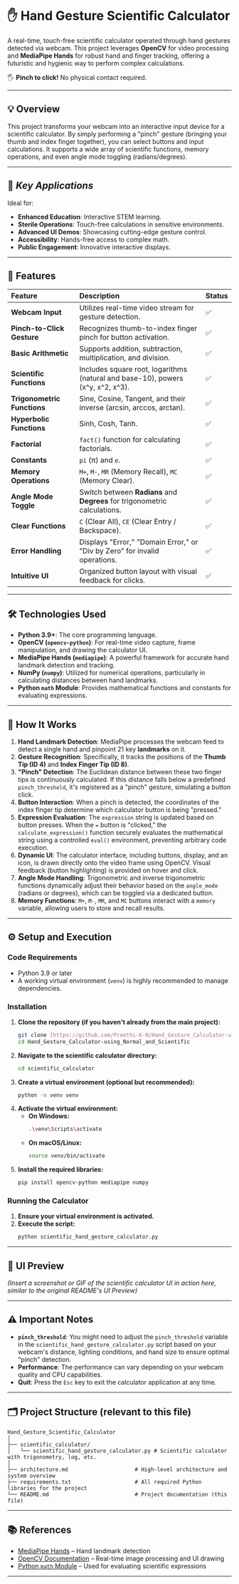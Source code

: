 # ✋ Hand Gesture Scientific Calculator

A real-time, touch-free scientific calculator operated through hand gestures detected via webcam. This project leverages **OpenCV** for video processing and **MediaPipe Hands** for robust hand and finger tracking, offering a futuristic and hygienic way to perform complex calculations.

🖐️ **Pinch to click!** No physical contact required.

---

## 💡 **Overview**

This project transforms your webcam into an interactive input device for a scientific calculator. By simply performing a "pinch" gesture (bringing your thumb and index finger together), you can select buttons and input calculations. It supports a wide array of scientific functions, memory operations, and even angle mode toggling (radians/degrees).

---

## 🚗 _**Key Applications**_
Ideal for:
-   **Enhanced Education**: Interactive STEM learning.
-   **Sterile Operations**: Touch-free calculations in sensitive environments.
-   **Advanced UI Demos**: Showcasing cutting-edge gesture control.
-   **Accessibility**: Hands-free access to complex math.
-   **Public Engagement**: Innovative interactive displays.

---

## 🚀 **Features**

| Feature                         | Description                                                                     | Status |
| :------------------------------ | :------------------------------------------------------------------------------ | :----- |
| **Webcam Input**                | Utilizes real-time video stream for gesture detection.                          | ✅     |
| **Pinch-to-Click Gesture**      | Recognizes thumb-to-index finger pinch for button activation.                   | ✅     |
| **Basic Arithmetic**            | Supports addition, subtraction, multiplication, and division.                   | ✅     |
| **Scientific Functions**        | Includes square root, logarithms (natural and base-10), powers (x^y, x^2, x^3). | ✅     |
| **Trigonometric Functions**     | Sine, Cosine, Tangent, and their inverse (arcsin, arccos, arctan).              | ✅     |
| **Hyperbolic Functions**        | Sinh, Cosh, Tanh.                                                               | ✅     |
| **Factorial**                   | `fact()` function for calculating factorials.                                   | ✅     |
| **Constants**                   | `pi` (π) and `e`.                                                               | ✅     |
| **Memory Operations**           | `M+`, `M-`, `MR` (Memory Recall), `MC` (Memory Clear).                          | ✅     |
| **Angle Mode Toggle**           | Switch between **Radians** and **Degrees** for trigonometric calculations.      | ✅     |
| **Clear Functions**             | `C` (Clear All), `CE` (Clear Entry / Backspace).                                | ✅     |
| **Error Handling**              | Displays "Error," "Domain Error," or "Div by Zero" for invalid operations.      | ✅     |
| **Intuitive UI**                | Organized button layout with visual feedback for clicks.                        | ✅     |

---

## 🛠️ **Technologies Used**

* **Python 3.9+**: The core programming language.
* **OpenCV (`opencv-python`)**: For real-time video capture, frame manipulation, and drawing the calculator UI.
* **MediaPipe Hands (`mediapipe`)**: A powerful framework for accurate hand landmark detection and tracking.
* **NumPy (`numpy`)**: Utilized for numerical operations, particularly in calculating distances between hand landmarks.
* **Python `math` Module**: Provides mathematical functions and constants for evaluating expressions.

---

## 🧠 **How It Works**

1.  **Hand Landmark Detection**: MediaPipe processes the webcam feed to detect a single hand and pinpoint 21 key **landmarks** on it.
2.  **Gesture Recognition**: Specifically, it tracks the positions of the **Thumb Tip (ID 4)** and **Index Finger Tip (ID 8)**.
3.  **"Pinch" Detection**: The Euclidean distance between these two finger tips is continuously calculated. If this distance falls below a predefined `pinch_threshold`, it's registered as a "pinch" gesture, simulating a button click.
4.  **Button Interaction**: When a pinch is detected, the coordinates of the index finger tip determine which calculator button is being "pressed."
5.  **Expression Evaluation**: The `expression` string is updated based on button presses. When the `=` button is "clicked," the `calculate_expression()` function securely evaluates the mathematical string using a controlled `eval()` environment, preventing arbitrary code execution.
6.  **Dynamic UI**: The calculator interface, including buttons, display, and an icon, is drawn directly onto the video frame using OpenCV. Visual feedback (button highlighting) is provided on hover and click.
7.  **Angle Mode Handling**: Trigonometric and inverse trigonometric functions dynamically adjust their behavior based on the `angle_mode` (radians or degrees), which can be toggled via a dedicated button.
8.  **Memory Functions**: `M+`, `M-`, `MR`, and `MC` buttons interact with a `memory` variable, allowing users to store and recall results.

---

## ⚙️ **Setup and Execution**

### **Code Requirements**

* Python 3.9 or later
* A working virtual environment (`venv`) is highly recommended to manage dependencies.

### **Installation**

1.  **Clone the repository (if you haven't already from the main project):**
    ```bash
    git clone [https://github.com/Preethi-K-N/Hand_Gesture_Calculator-using_Normal_and_Scientific.git](https://github.com/Preethi-K-N/Hand_Gesture_Calculator-using_Normal_and_Scientific.git)
    cd Hand_Gesture_Calculator-using_Normal_and_Scientific
    ```
2.  **Navigate to the scientific calculator directory:**
    ```bash
    cd scientific_calculator
    ```
3.  **Create a virtual environment (optional but recommended):**
    ```bash
    python -m venv venv
    ```
4.  **Activate the virtual environment:**
    * **On Windows:**
        ```bash
        .\venv\Scripts\activate
        ```
    * **On macOS/Linux:**
        ```bash
        source venv/bin/activate
        ```
5.  **Install the required libraries:**
    ```bash
    pip install opencv-python mediapipe numpy
    ```

### **Running the Calculator**

1.  **Ensure your virtual environment is activated.**
2.  **Execute the script:**
    ```bash
    python scientific_hand_gesture_calculator.py
    ```

---

## 📸 **UI Preview**

*(Insert a screenshot or GIF of the scientific calculator UI in action here, similar to the original README's UI Preview)*

---

## ⚠️ **Important Notes**

* **`pinch_threshold`**: You might need to adjust the `pinch_threshold` variable in the `scientific_hand_gesture_calculator.py` script based on your webcam's distance, lighting conditions, and hand size to ensure optimal "pinch" detection.
* **Performance**: The performance can vary depending on your webcam quality and CPU capabilities.
* **Quit**: Press the `Esc` key to exit the calculator application at any time.

---

## 🗂️ **Project Structure (relevant to this file)**

```
Hand_Gesture_Scientific_Calculator
│
├── scientific_calculator/
│   └── scientific_hand_gesture_calculator.py # Scientific calculator with trigonometry, log, etc.
│
├── architecture.md                     # High-level architecture and system overview
├── requirements.txt                    # All required Python libraries for the project
└── README.md                           # Project documentation (this file)
```
---

## 📚 **References**

* [MediaPipe Hands](https://google.github.io/mediapipe/solutions/hands) – Hand landmark detection
* [OpenCV Documentation](https://docs.opencv.org/) – Real-time image processing and UI drawing
* [Python `math` Module](https://docs.python.org/3/library/math.html) – Used for evaluating scientific expressions

---

